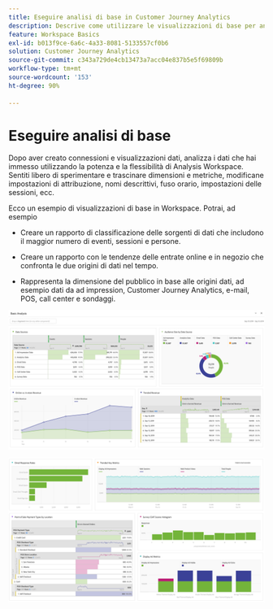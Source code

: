 ```yaml
---
title: Eseguire analisi di base in Customer Journey Analytics
description: Descrive come utilizzare le visualizzazioni di base per analizzare i dati in Customer Journey Analytics
feature: Workspace Basics
exl-id: b013f9ce-6a6c-4a33-8081-5133557cf0b6
solution: Customer Journey Analytics
source-git-commit: c343a729de4cb13473a7acc04e837b5e5f69809b
workflow-type: tm+mt
source-wordcount: '153'
ht-degree: 90%

---
```


# Eseguire analisi di base

Dopo aver creato connessioni e visualizzazioni dati, analizza i dati che hai immesso utilizzando la potenza e la flessibilità di Analysis Workspace. Sentiti libero di sperimentare e trascinare dimensioni e metriche, modificane impostazioni di attribuzione, nomi descrittivi, fuso orario, impostazioni delle sessioni, ecc.

Ecco un esempio di visualizzazioni di base in Workspace. Potrai, ad esempio

* Creare un rapporto di classificazione delle sorgenti di dati che includono il maggior numero di eventi, sessioni e persone.

* Creare un rapporto con le tendenze delle entrate online e in negozio che confronta le due origini di dati nel tempo.

* Rappresenta la dimensione del pubblico in base alle origini dati, ad esempio dati da ad impression, Customer Journey Analytics, e-mail, POS, call center e sondaggi.

![Visualizzazioni di esempio di grafici di analisi di base. ](assets/cja-basic-analysis.png)

![Altri esempi di visualizzazioni dei grafici di analisi di base](assets/cja-basic-analysis2.png)
